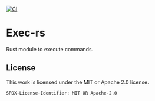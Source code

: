 [![CI](https://github.com/hannes-hochreiner/exec-rs/actions/workflows/main.yml/badge.svg)](https://github.com/hannes-hochreiner/exec-rs/actions/workflows/main.yml)
# Exec-rs

Rust module to execute commands.

## License

This work is licensed under the MIT or Apache 2.0 license.

`SPDX-License-Identifier: MIT OR Apache-2.0`